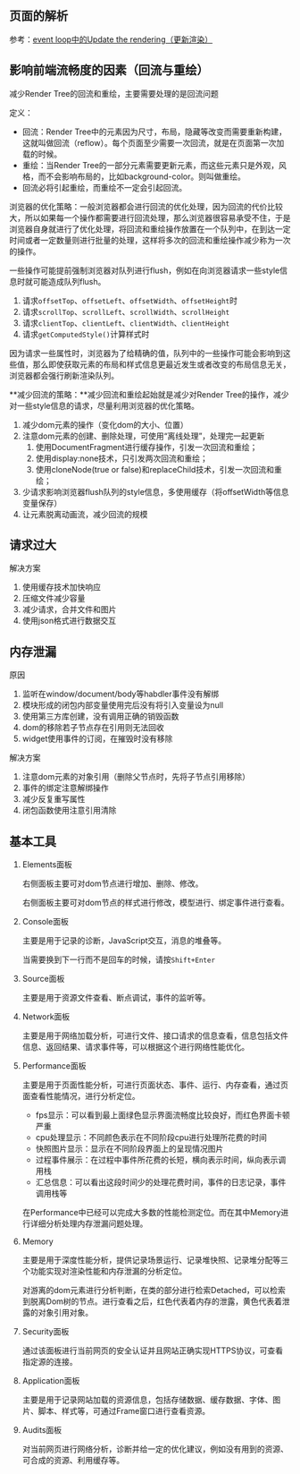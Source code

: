 ## 页面的解析 ##
参考：[event loop中的Update the rendering（更新渲染）](https://github.com/Hippo32/DIST/blob/master/summary/%E4%BA%8B%E4%BB%B6%E5%BE%AA%E7%8E%AF.md#event-loop%E4%B8%AD%E7%9A%84update-the-rendering%E6%9B%B4%E6%96%B0%E6%B8%B2%E6%9F%93)

## 影响前端流畅度的因素（回流与重绘） ##
减少Render Tree的回流和重绘，主要需要处理的是回流问题

定义：

- 回流：Render Tree中的元素因为尺寸，布局，隐藏等改变而需要重新构建，这就叫做回流（reflow）。每个页面至少需要一次回流，就是在页面第一次加载的时候。
- 重绘：当Render Tree的一部分元素需要更新元素，而这些元素只是外观，风格，而不会影响布局的，比如background-color。则叫做重绘。
- 回流必将引起重绘，而重绘不一定会引起回流。

浏览器的优化策略：一般浏览器都会进行回流的优化处理，因为回流的代价比较大，所以如果每一个操作都需要进行回流处理，那么浏览器很容易承受不住，于是浏览器自身就进行了优化处理，将回流和重绘操作放置在一个队列中，在到达一定时间或者一定数量则进行批量的处理，这样将多次的回流和重绘操作减少称为一次的操作。

一些操作可能提前强制浏览器对队列进行flush，例如在向浏览器请求一些style信息时就可能造成队列flush。

1. 请求`offsetTop`、`offsetLeft`、`offsetWidth`、`offsetHeight`时
2. 请求`scrollTop`、`scrollLeft`、`scrollWidth`、`scrollHeight`
3. 请求`clientTop`、`clientLeft`、`clientWidth`、`clientHeight`
4. 请求`getComputedStyle()`计算样式时

因为请求一些属性时，浏览器为了给精确的值，队列中的一些操作可能会影响到这些值，那么即使获取元素的布局和样式信息更最近发生或者改变的布局信息无关，浏览器都会强行刷新渲染队列。


**减少回流的策略：**减少回流和重绘起始就是减少对Render Tree的操作，减少对一些style信息的请求，尽量利用浏览器的优化策略。

1. 减少dom元素的操作（变化dom的大小、位置）
2. 注意dom元素的创建、删除处理，可使用“离线处理”，处理完一起更新
	1. 使用DocumentFragment进行缓存操作，引发一次回流和重绘；
	2. 使用display:none技术，只引发两次回流和重绘；
	3. 使用cloneNode(true or false)和replaceChild技术，引发一次回流和重绘；
3. 少请求影响浏览器flush队列的style信息，多使用缓存（将offsetWidth等信息变量保存）
4. 让元素脱离动画流，减少回流的规模

## 请求过大 ##
解决方案

1. 使用缓存技术加快响应
2. 压缩文件减少容量
3. 减少请求，合并文件和图片
4. 使用json格式进行数据交互

## 内存泄漏 ##
原因

1. 监听在window/document/body等habdler事件没有解绑
2. 模块形成的闭包内部变量使用完后没有将引入变量设为null
3. 使用第三方库创建，没有调用正确的销毁函数
4. dom的移除若子节点存在引用则无法回收
5. widget使用事件的订阅，在摧毁时没有移除

解决方案

1. 注意dom元素的对象引用（删除父节点时，先将子节点引用移除）
2. 事件的绑定注意解绑操作
3. 减少反复重写属性
4. 闭包函数使用注意引用清除
## 基本工具 ##
1. Elements面板
	
	右侧面板主要可对dom节点进行增加、删除、修改。

	右侧面板主要可对dom节点的样式进行修改，模型进行、绑定事件进行查看。
2. Console面板

	主要是用于记录的诊断，JavaScript交互，消息的堆叠等。

	当需要换到下一行而不是回车的时候，请按`Shift+Enter`
3. Source面板

	主要是用于资源文件查看、断点调试，事件的监听等。
4. Network面板

	主要是用于网络加载分析，可进行文件、接口请求的信息查看，信息包括文件信息、返回结果、请求事件等，可以根据这个进行网络性能优化。
5. Performance面板

	主要是用于页面性能分析，可进行页面状态、事件、运行、内存查看，通过页面查看性能情况，进行分析定位。

	- fps显示：可以看到最上面绿色显示界面流畅度比较良好，而红色界面卡顿严重
	- cpu处理显示：不同颜色表示在不同阶段cpu进行处理所花费的时间
	- 快照图片显示：显示在不同阶段界面上的呈现情况图片
	- 过程事件展示：在过程中事件所花费的长短，横向表示时间，纵向表示调用栈
	- 汇总信息：可以看出这段时间少的处理花费时间，事件的日志记录，事件调用栈等

	在Performance中已经可以完成大多数的性能检测定位。而在其中Memory进行详细分析处理内存泄漏问题处理。
6. Memory

	主要是用于深度性能分析，提供记录场景运行、记录堆快照、记录堆分配等三个功能实现对渲染性能和内存泄漏的分析定位。

	对游离的dom元素进行分析判断，在类的部分进行检索Detached，可以检索到脱离Dom树的节点。进行查看之后，红色代表着内存的泄露，黄色代表着泄露的对象引用对象。
7. Security面板

	通过该面板进行当前网页的安全认证并且网站正确实现HTTPS协议，可查看指定源的连接。
8. Application面板

	主要是用于记录网站加载的资源信息，包括存储数据、缓存数据、字体、图片、脚本、样式等，可通过Frame窗口进行查看资源。
9. Audits面板

	对当前网页进行网络分析，诊断并给一定的优化建议，例如没有用到的资源、可合成的资源、利用缓存等。